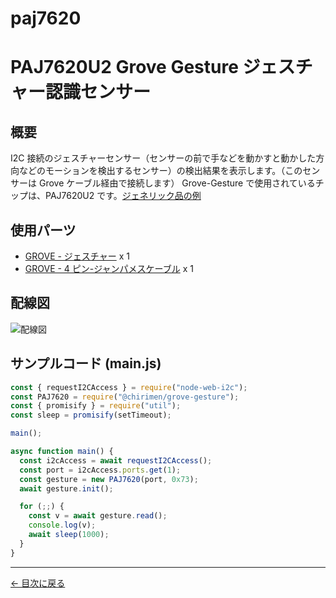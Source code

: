 # paj7620


# PAJ7620U2 Grove Gesture ジェスチャー認識センサー

## 概要

I2C 接続のジェスチャーセンサー（センサーの前で手などを動かすと動かした方向などのモーションを検出するセンサー）の検出結果を表示します。（このセンサーは Grove ケーブル経由で接続します）
Grove-Gesture で使用されているチップは、PAJ7620U2 です。[ジェネリック品の例](https://www.amazon.co.jp/s?k=PAJ7620U2)

## 使用パーツ

- [GROVE - ジェスチャー](https://www.switch-science.com/catalog/2645/) x 1
- [GROVE - 4 ピン-ジャンパメスケーブル](https://www.switch-science.com/catalog/1048/) x 1



## 配線図

![配線図](../node-examples/paj7620/schematic.png "schematic")

## サンプルコード (main.js)

```javascript
const { requestI2CAccess } = require("node-web-i2c");
const PAJ7620 = require("@chirimen/grove-gesture");
const { promisify } = require("util");
const sleep = promisify(setTimeout);

main();

async function main() {
  const i2cAccess = await requestI2CAccess();
  const port = i2cAccess.ports.get(1);
  const gesture = new PAJ7620(port, 0x73);
  await gesture.init();

  for (;;) {
    const v = await gesture.read();
    console.log(v);
    await sleep(1000);
  }
}
```


---
[← 目次に戻る](./index.md)
